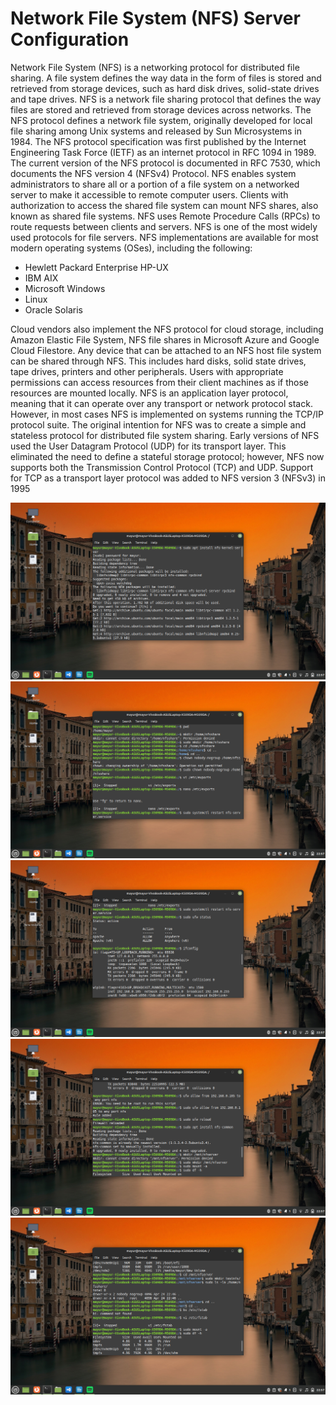 # Network File System (NFS) Server Configuration

Network File System (NFS) is a networking protocol for distributed
file sharing. A file system defines the way data in the form of files
is stored and retrieved from storage devices, such as hard disk
drives, solid-state drives and tape drives. NFS is a network file
sharing protocol that defines the way files are stored and retrieved
from storage devices across networks.
The NFS protocol defines a network file system, originally
developed for local file sharing among Unix systems and released
by Sun Microsystems in 1984. The NFS protocol specification was
first published by the Internet Engineering Task Force (IETF) as an
internet protocol in RFC 1094 in 1989. The current version of the
NFS protocol is documented in RFC 7530, which documents the
NFS version 4 (NFSv4) Protocol.
NFS enables system administrators to share all or a portion of a file
system on a networked server to make it accessible to remote
computer users. Clients with authorization to access the shared file
system can mount NFS shares, also known as shared file systems.
NFS uses Remote Procedure Calls (RPCs) to route requests
between clients and servers.
NFS is one of the most widely used protocols for file servers. NFS
implementations are available for most modern operating systems
(OSes), including the following:

- Hewlett Packard Enterprise HP-UX
- IBM AIX
- Microsoft Windows
- Linux
- Oracle Solaris

Cloud vendors also implement the NFS protocol for cloud storage,
including Amazon Elastic File System, NFS file shares in Microsoft
Azure and Google Cloud Filestore.
Any device that can be attached to an NFS host file system can be
shared through NFS. This includes hard disks, solid state drives,
tape drives, printers and other peripherals. Users with appropriate
permissions can access resources from their client machines as if
those resources are mounted locally.
NFS is an application layer protocol, meaning that it can operate
over any transport or network protocol stack. However, in most
cases NFS is implemented on systems running the TCP/IP protocol
suite. The original intention for NFS was to create a simple
and stateless protocol for distributed file system sharing.
Early versions of NFS used the User Datagram Protocol (UDP) for
its transport layer. This eliminated the need to define a stateful
storage protocol; however, NFS now supports both the
Transmission Control Protocol (TCP) and UDP. Support for TCP as
a transport layer protocol was added to NFS version 3 (NFSv3) in
1995

<img src="https://github.com/mayurrkukreja/Linux-Learning/blob/main/8.Linux-Networking/NFS-Configuration/9.png?raw=true">
<img src="https://github.com/mayurrkukreja/Linux-Learning/blob/main/8.Linux-Networking/NFS-Configuration/10.png?raw=true">
<img src="https://github.com/mayurrkukreja/Linux-Learning/blob/main/8.Linux-Networking/NFS-Configuration/11.png?raw=true">
<img src="https://github.com/mayurrkukreja/Linux-Learning/blob/main/8.Linux-Networking/NFS-Configuration/12.png?raw=true">
<img src="https://github.com/mayurrkukreja/Linux-Learning/blob/main/8.Linux-Networking/NFS-Configuration/13.png?raw=true">

